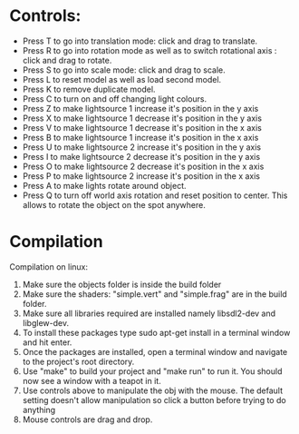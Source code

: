 # Controls:

- Press T to go into translation mode: click and drag to translate.
- Press R to go into rotation mode as well as to switch rotational axis : click and drag to rotate.
- Press S to go into scale mode: click and drag to scale.
- Press L to reset model as well as load second model.
- Press K to remove duplicate model.
- Press C to turn on and off changing light colours.
- Press Z to make lightsource 1 increase it's position in the y axis
- Press X to make lightsource 1 decrease it's position in the y axis
- Press V to make lightsource 1 decrease it's position in the x axis
- Press B to make lightsource 1 increase it's position in the x axis
- Press U to make lightsource 2 increase it's position in the y axis
- Press I to make lightsource 2 decrease it's position in the y axis
- Press O to make lightsource 2 decrease it's position in the x axis
- Press P to make lightsource 2 increase it's position in the x axis
- Press A to make lights rotate around object.
- Press Q to turn off world axis rotation and reset position to center. This allows to rotate the object on the spot anywhere.
# Compilation
Compilation on linux:
1. Make sure the objects folder is inside the build folder
2. Make sure the shaders: "simple.vert" and "simple.frag" are in the build folder.
3. Make sure all libraries required are installed namely libsdl2-dev and libglew-dev.
4. To install these packages type sudo apt-get install <package name> in a terminal window and hit enter. 
5. Once the packages are installed, open a terminal window and navigate to the project's root directory. 
6. Use "make" to build your project and "make run" to run it. You should now see a window with a teapot in it.
7. Use controls above to manipulate the obj with the mouse. The default setting doesn't allow manipulation so click a button before trying to do anything
8. Mouse controls are drag and drop.
